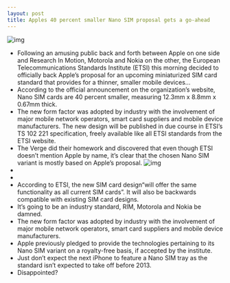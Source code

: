 ```yaml
---
layout: post
title: Apples 40 percent smaller Nano SIM proposal gets a go-ahead
---
```

![img](http://media.idownloadblog.com/wp-content/uploads/2012/05/Apple-Nano-SIM-at-CTIA-image-002.jpeg)
* Following an amusing public back and forth between Apple on one side and Research In Motion, Motorola and Nokia on the other, the European Telecommunications Standards Institute (ETSI) this morning decided to officially back Apple’s proposal for an upcoming miniaturized SIM card standard that provides for a thinner, smaller mobile devices…
* According to the official announcement on the organization’s website, Nano SIM cards are 40 percent smaller, measuring 12.3mm x 8.8mm x 0.67mm thick.
* The new form factor was adopted by industry with the involvement of major mobile network operators, smart card suppliers and mobile device manufacturers. The new design will be published in due course in ETSI’s TS 102 221 specification, freely available like all ETSI standards from the ETSI website.
* The Verge did their homework and discovered that even though ETSI doesn’t mention Apple by name, it’s clear that the chosen Nano SIM variant is mostly based on Apple’s proposal.
![img](http://media.idownloadblog.com/wp-content/uploads/2012/06/4ff-apple.jpg)
*  
*  
* According to ETSI, the new SIM card design“will offer the same functionality as all current SIM cards”. It will also be backwards compatible with existing SIM card designs.
* It’s going to be an industry standard, RIM, Motorola and Nokia be damned.
* The new form factor was adopted by industry with the involvement of major mobile network operators, smart card suppliers and mobile device manufacturers.
* Apple previously pledged to provide the technologies pertaining to its Nano SIM variant on a royalty-free basis, if accepted by the institute.
* Just don’t expect the next iPhone to feature a Nano SIM tray as the standard isn’t expected to take off before 2013.
* Disappointed?

